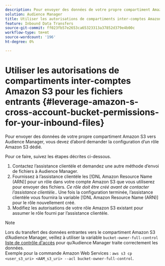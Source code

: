 ```yaml
---
description: Pour envoyer des données de votre propre compartiment Amazon S3 vers Audience Manager, vous devez d’abord demander la configuration d’un rôle Amazon S3 dédié.
solution: Audience Manager
title: Utiliser les autorisations de compartiments inter-comptes Amazon S3 pour les fichiers entrants
feature: Inbound Data Transfers
source-git-commit: ff023fb57e2653ca65323313a37852d379e4b00c
workflow-type: tm+mt
source-wordcount: '196'
ht-degree: 0%

---
```



# Utiliser les autorisations de compartiments inter-comptes Amazon S3 pour les fichiers entrants {#leverage-amazon-s-cross-account-bucket-permissions-for-your-inbound-files}

Pour envoyer des données de votre propre compartiment Amazon S3 vers Audience Manager, vous devez d’abord demander la configuration d’un rôle Amazon S3 dédié.

Pour ce faire, suivez les étapes décrites ci-dessous.

1. Contactez l’assistance clientèle et demandez une autre méthode d’envoi de fichiers à Audience Manager.
2. Fournissez à l’assistance clientèle les [!DNL Amazon Resource Name (ARN)] pour un rôle dans votre compte Amazon S3 que vous utiliserez pour envoyer des fichiers. _Ce rôle doit être créé avant de contacter l’assistance clientèle._. Une fois la configuration terminée, l’assistance clientèle vous fournira la variable [!DNL Amazon Resource Name (ARN)] pour le rôle nouvellement créé.
3. Modifiez les autorisations de votre rôle Amazon S3 existant pour assumer le rôle fourni par l’assistance clientèle.

>[!NOTE]
>
>Lors du transfert des données entrantes vers le compartiment Amazon S3 d’Audience Manager, veillez à utiliser la variable `bucket-owner-full-control` [liste de contrôle d&#39;accès](https://docs.aws.amazon.com/AmazonS3/latest/userguide/about-object-ownership.html) pour qu’Audience Manager traite correctement les données.
><br>
>Exemple pour la commande Amazon Web Services : `aws s3 cp <user_s3_uri> <AAM_s3_uri> --acl bucket-owner-full-control`.

